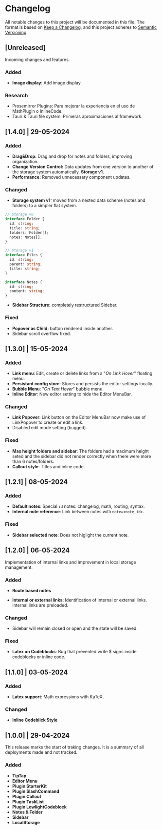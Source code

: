 # Changelog

All notable changes to this project will be documented in this file. The format is based on [Keep a Changelog](https://keepachangelog.com/en/1.1.0/), and this project adheres to [Semantic Versioning](https://semver.org/spec/v2.0.0.html).

## [Unreleased]

Incoming changes and features.

### Added

- **Image display**: Add image display.

### Research

- Prosemirror Plugins: Para mejorar la experiencia en el uso de MathPlugin o InlineCode.
- Tauri & Tauri file system: Primeras aproximaciones al framework.

## [1.4.0] | 29-05-2024

### Added

- **Drag&Drop:** Drag and drop for notes and folders, improving organization.
- **Change Version Control:** Data updates from one version to another of the storage system automatically. **Storage v1.**
- **Performance:** Removed unnecessary component updates.

### Changed

- **Storage system v1:** moved from a nested data scheme (notes and folders) to a simpler flat system.

```ts
// Storage v0
interface Folder {
  id: string;
  title: string;
  folders: Folder[];
  notes: Notes[];
}

// Storage v1
interface Files {
  id: string;
  parent: string;
  title: string;
}

interface Notes {
  id: string;
  content: string;
}
```

- **Sidebar Structure:** completely restructured Sidebar.

### Fixed

- **Popover as Child:** button rendered inside another.
- Sidebar scroll overflow fixed.

## [1.3.0] | 15-05-2024

### Added

- **Link menu**: Edit, create or delete links from a "_On Link Hover_" floating menu.
- **Persistant config store**: Stores and persists the editor settings locally.
- **Bubble Menu**: "_On Text Hover_" bubble menu.
- **Inline Editor**: New editor setting to hide the Editor MenuBar.

### Changed

- **Link Popover**: Link button on the Editor MenuBar now make use of LinkPopover to create or edit a link.
- Disabled edit mode setting (bugged).

### Fixed

- **Max height folders and sidebar**: The folders had a maximum height seted and the sidebar did not render correctly when there were more than 6 notes/folders.
- **Callout style**: Titles and inline code.

## [1.2.1] | 08-05-2024

### Added

- **Default notes**: Special `id` notes: changelog, math, routing, syntax.
- **Internal note reference**: Link between notes with `note=<note_id>`.

### Fixed

- **Sidebar selected note**: Does not higlight the current note.

## [1.2.0] | 06-05-2024

Implementation of internal links and improvement in local storage management.

### Added

- **Route based notes**

- **Internal or external links**: Identification of internal or external links. Internal links are preloaded.

### Changed

- Sidebar will remain closed or open and the state will be saved.

### Fixed

- **Latex on Codeblocks**: Bug that prevented write $ signs inside codeblocks or inline code.

## [1.1.0] | 03-05-2024

### Added

- **Latex support**: Math expressions with KaTeX.

### Changed

- **Inline Codeblick Style**

## [1.0.0] | 29-04-2024

This release marks the start of traking changes. It is a summary of all deployments made and not tracked.

### Added

- **TipTap**
- **Editor Menu**
- **Plugin StarterKit**
- **Plugin SlashCommand**
- **Plugin Callout**
- **Plugin TaskList**
- **Plugin LowlightCodeblock**
- **Notes & Folder**
- **Sidebar**
- **LocalStorage**
